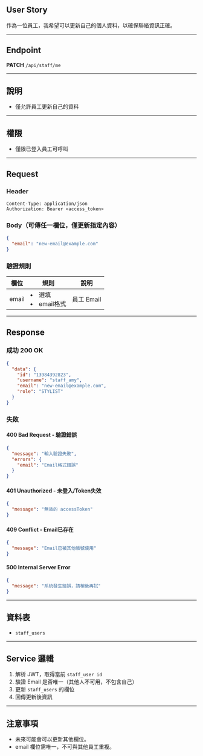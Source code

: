 ## User Story

作為一位員工，我希望可以更新自己的個人資料，以確保聯絡資訊正確。

---

## Endpoint

**PATCH** `/api/staff/me`

---

## 說明

- 僅允許員工更新自己的資料

---

## 權限

- 僅限已登入員工可呼叫

---

## Request

### Header

```http
Content-Type: application/json
Authorization: Bearer <access_token>
```

### Body（可傳任一欄位，僅更新指定內容）

```json
{
  "email": "new-email@example.com"
}
```

### 驗證規則

| 欄位  | 規則                  | 說明       |
| ----- | --------------------- | ---------- |
| email | <li>選填<li>email格式 | 員工 Email |

---

## Response

### 成功 200 OK

```json
{
  "data": {
    "id": "13984392823",
    "username": "staff_amy",
    "email": "new-email@example.com",
    "role": "STYLIST"
  }
}
```

### 失敗

#### 400 Bad Request - 驗證錯誤

```json
{
  "message": "輸入驗證失敗",
  "errors": {
    "email": "Email格式錯誤"
  }
}
```

#### 401 Unauthorized - 未登入/Token失效

```json
{
  "message": "無效的 accessToken"
}
```

#### 409 Conflict - Email已存在

```json
{
  "message": "Email已被其他帳號使用"
}
```

#### 500 Internal Server Error

```json
{
  "message": "系統發生錯誤，請稍後再試"
}
```

---

## 資料表

- `staff_users`

---

## Service 邏輯

1. 解析 JWT，取得當前 `staff_user id`
2. 驗證 Email 是否唯一（其他人不可用，不包含自己）
3. 更新 `staff_users` 的欄位
4. 回傳更新後資訊

---

## 注意事項

- 未來可能會可以更新其他欄位。
- email 欄位需唯一，不可與其他員工重複。
